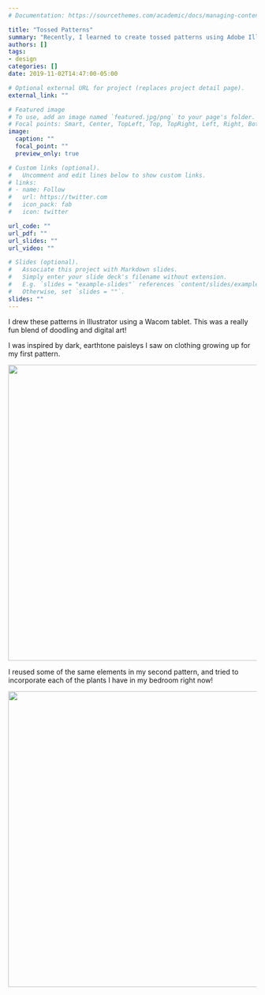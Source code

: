 ```yaml
---
# Documentation: https://sourcethemes.com/academic/docs/managing-content/

title: "Tossed Patterns"
summary: "Recently, I learned to create tossed patterns using Adobe Illustrator."
authors: []
tags: 
- design
categories: []
date: 2019-11-02T14:47:00-05:00

# Optional external URL for project (replaces project detail page).
external_link: ""

# Featured image
# To use, add an image named `featured.jpg/png` to your page's folder.
# Focal points: Smart, Center, TopLeft, Top, TopRight, Left, Right, BottomLeft, Bottom, BottomRight.
image:
  caption: ""
  focal_point: ""
  preview_only: true

# Custom links (optional).
#   Uncomment and edit lines below to show custom links.
# links:
# - name: Follow
#   url: https://twitter.com
#   icon_pack: fab
#   icon: twitter

url_code: ""
url_pdf: ""
url_slides: ""
url_video: ""

# Slides (optional).
#   Associate this project with Markdown slides.
#   Simply enter your slide deck's filename without extension.
#   E.g. `slides = "example-slides"` references `content/slides/example-slides.md`.
#   Otherwise, set `slides = ""`.
slides: ""
---
```


I drew these patterns in Illustrator using a Wacom tablet. This was a really fun blend of doodling and digital art! 

I was inspired by dark, earthtone paisleys I saw on clothing growing up for my first pattern.


[<img src="paisley.png" width="600">](https://www.ravenmcknight.com/project/tossed-patterns/paisley.png)

I reused some of the same elements in my second pattern, and tried to incorporate each of the plants I have in my bedroom right now!

[<img src = "pattern.png" width = "600">](https://www.ravenmcknight.com/project/tossed-patterns/pattern.png)